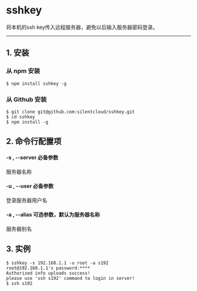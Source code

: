 # sshkey

将本机的ssh key传入远程服务器，避免以后输入服务器密码登录。

---

## 1. 安装

### 从 npm 安装

    $ npm install sshkey -g

### 从 Github 安装

    $ git clone git@github.com:silentcloud/sshkey.git
    $ cd sshkey
    $ npm install -g

## 2. 命令行配置项

#### -s , --server 必备参数

服务器名称

#### -u , --user  必备参数

登录服务器用户名

#### -a , --alias  可选参数，默认为服务器名称

服务器别名

## 3. 实例

    $ sshkey -s 192.168.1.1 -u root -a s192
    root@192.168.1.1's password:****
    Authorized info uploads success!
    please use 'ssh s192' command to login in server!
    $ ssh s192


